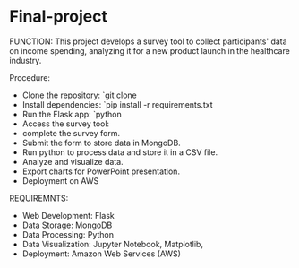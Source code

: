 # Final-project

FUNCTION:
This project develops a survey tool to collect participants' data on income spending, analyzing it for a new product launch in the healthcare industry.

Procedure:
- Clone the repository: `git clone
- Install dependencies: `pip install -r requirements.txt
-  Run the Flask app: `python
- Access the survey tool: 
- complete the survey form.
- Submit the form to store data in MongoDB.
- Run python  to process data and store it in a CSV file.
- Analyze and visualize data.
- Export charts for PowerPoint presentation.
- Deployment on AWS


REQUIREMNTS:
- Web Development: Flask
- Data Storage: MongoDB
- Data Processing: Python
- Data Visualization: Jupyter Notebook, Matplotlib,
- Deployment: Amazon Web Services (AWS)
